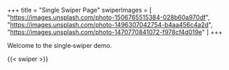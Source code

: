 +++
title = "Single Swiper Page"
swiperImages = [
  "https://images.unsplash.com/photo-1506765515384-028b60a970df",
  "https://images.unsplash.com/photo-1496307042754-b4aa456c4a2d",
  "https://images.unsplash.com/photo-1470770841072-f978cf4d019e"
]
+++

Welcome to the single‐swiper demo.

{{< swiper >}}
